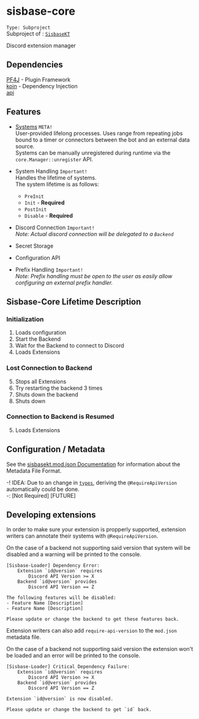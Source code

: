 # sisbase-core
`Type: Subproject`  
Subproject of : [`SisbaseKT`](../sisbasekt.md)

Discord extension manager

## Dependencies
[PF4J](https://github.com/pf4j/pf4j) - Plugin Framework   
[koin](https://github.com/InsertKoinIO/koin) - Dependency Injection  
[api](api.md)  

## Features

- [Systems](core/systems.md) `META!`  
  User-provided lifelong processes. Uses range from repeating jobs bound to a timer or connectors between the bot and an external data source.  
  Systems can be manually unregistered during runtime via the `core.Manager::unregister` API.  
  
- System Handling `Important!`  
  Handles the lifetime of systems.  
  The system lifetime is as follows:  
  - `PreInit`
  - `Init` - **Required** 
  - `PostInit`
  - `Disable` - **Required**  

- Discord Connection `Important!`  
*Note: Actual discord connection will be delegated to a `Backend`*  
- Secret Storage
- Configuration API
- Prefix Handling `Important!`  
*Note: Prefix handling must be open to the user as easily allow configuring an external prefix handler.*  

## Sisbase-Core Lifetime Description

### Initialization

1. Loads configuration
2. Start the Backend
3. Wait for the Backend to connect to Discord
4. Loads Extensions

### Lost Connection to Backend

5. Stops all Extensions
6. Try restarting the backend 3 times
7. Shuts down the backend
8. Shuts down

### Connection to Backend is Resumed

5. Loads Extensions

## Configuration / Metadata

See the [sisbasekt.mod.json Documentation](./mod_json.md) for information about the Metadata File Format.  

-! IDEA: Due to an change in [`types`](types.md), deriving the `@RequireApiVersion` automatically could be done.  
-: [Not Required] [FUTURE] 

## Developing extensions

In order to make sure your extension is propperly supported, extension writers can annotate their systems with `@RequireApiVersion`.  

On the case of a backend not supporting said version that system will be disabled and a warning will be printed to the console.  

```
[Sisbase-Loader] Dependency Error:
	Extension `id@version` requires
		Discord API Version >= X
	Backend `id@version` provides
		Discord API Version == Z

The following features will be disabled:
- Feature Name [Description]
- Feature Name [Description]

Please update or change the backend to get these features back.
```

Extension writers can also add `require-api-version` to the `mod.json` metadata file.  

On the case of a backend not supporting said version the extension won't be loaded and an error will be printed to the console.  

```
[Sisbase-Loader] Critical Dependency Failure:
	Extension `id@version` requires
		Discord API Version >= X
	Backend `id@version` provides
		Discord API Version == Z

Extension `id@version` is now disabled.

Please update or change the backend to get `id` back.
```

